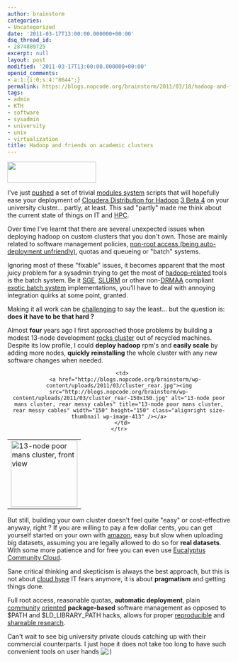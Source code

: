 ```yaml
---
author: brainstorm
categories:
- Uncategorized
date: '2011-03-17T13:00:00.000000+00:00'
dsq_thread_id:
- 2874889725
excerpt: null
layout: post
modified: '2011-03-17T13:00:00.000000+00:00'
openid_comments:
- a:1:{i:0;s:4:"8644";}
permalink: https://blogs.nopcode.org/brainstorm/2011/03/18/hadoop-and-friends-on-academic-clusters/
tags:
- admin
- KTH
- software
- sysadmin
- university
- unix
- virtualization
title: Hadoop and friends on academic clusters
---
```


[<img src="http://blogs.nopcode.org/brainstorm/wp-content/uploads/2011/03/hadoop.png" alt="" title="hadoop" width="200" height="47" class="alignnone size-full wp-image-426" />][1]

I've just [pushed][2] a set of trivial [modules system][3] scripts that will hopefully ease your deployment of [Cloudera Distribution for Hadoop][4] [3 Beta 4][5] on your university cluster... partly, at least. This sad "partly" made me think about the current state of things on IT and <acronym title="High Performance Computing">HPC</acronym>.

Over time I've learnt that there are several unexpected issues when deploying hadoop on custom clusters that you don't own. Those are mainly related to software management policies, [non-root access (being auto-deployment unfriendly)][6], quotas and queueing or "batch" systems.

Ignoring most of these "fixable" issues, it becomes apparent that the most juicy problem for a sysadmin trying to get the most of [hadoop-related][7] tools is the batch system. Be it [SGE][8], [SLURM][9] or other non-[DRMAA][10] compliant [exotic batch system][11] implementations, you'll have to deal with annoying integration quirks at some point, granted.

Making it all work can be [challenging][12] to say the least... but the question is: **does it have to be that hard ?**

<!--more-->

Almost **four** years ago I first approached those problems by building a modest 13-node development [rocks cluster][13] out of recycled machines. Despite its low profile, I could **deploy hadoop** rpm's and **easily scale** by adding more nodes, **quickly reinstalling** the whole cluster with any new software changes when needed.

<center>
  </p> <table>
    <tr>
      <td>
        <a href="http://blogs.nopcode.org/brainstorm/wp-content/uploads/2011/03/cluster.jpg"><img src="http://blogs.nopcode.org/brainstorm/wp-content/uploads/2011/03/cluster-150x150.jpg" alt="13-node poor mans cluster, front view" title="13-node poor mans cluster, front view" width="150" height="150" class="alignleft size-thumbnail wp-image-412" /></a>
      </td>
      
      <td>
        <a href="http://blogs.nopcode.org/brainstorm/wp-content/uploads/2011/03/cluster_rear.jpg"><img src="http://blogs.nopcode.org/brainstorm/wp-content/uploads/2011/03/cluster_rear-150x150.jpg" alt="13-node poor mans cluster, rear messy cables" title="13-node poor mans cluster, rear messy cables" width="150" height="150" class="alignright size-thumbnail wp-image-413" /></a>
      </td>
    </tr>
  </table>
  
  <p>
    </center>
  </p>
  
  <p>
    But still, building your own cluster doesn't feel quite "easy" or cost-effective anyway, right ? If you are willing to pay a few dollar cents, you can get yourself started on your own with <a href="http://aws.amazon.com/elasticmapreduce/">amazon</a>, easy but slow when uploading big datasets, assuming you are legally allowed to do so for <strong>real datasets</strong>. With some more patience and for free you can even use <a href="http://open.eucalyptus.com/CommunityCloud">Eucalyptus Community Cloud</a>.
  </p>
  
  <p>
    Sane critical thinking and skepticism is always the best approach, but this is not about <a href="http://www.forbes.com/2010/07/15/virtualization-automation-resources-technology-cloud-computing.html">cloud hype</a> IT fears anymore, it is about <strong>pragmatism</strong> and getting things done.
  </p>
  
  <p>
    Full root access, reasonable quotas, <strong>automatic deployment</strong>, plain <a href="http://wiki.centos.org/HowTos/SetupRpmBuildEnvironment">community</a> <a href="https://wiki.ubuntu.com/Packaging">oriented</a> <strong>package-based</strong> software management as opposed to $PATH and $LD_LIBRARY_PATH hacks, allows for proper <a href="http://www.stanford.edu/~pgbovine/cde.html">reproducible</a> and <a href="http://cloudbiolinux.com">shareable research</a>.
  </p>
  
  <p>
    Can't wait to see big university private clouds catching up with their commercial counterparts. I just hope it does not take too long to have such convenient tools on user hands <img src="http://blogs.nopcode.org/brainstorm/wp-includes/images/smilies/icon_smile.gif" alt=":)" class="wp-smiley" />
  </p>

 [1]: http://blogs.nopcode.org/brainstorm/wp-content/uploads/2011/03/hadoop.png
 [2]: https://github.com/brainstorm/pdc/tree/master/hadoop/noarch
 [3]: http://modules.sourceforge.net/
 [4]: http://www.cloudera.com/hadoop/
 [5]: http://archive.cloudera.com/cdh/3/
 [6]: https://issues.apache.org/jira/browse/WHIRR-158
 [7]: http://hadoop.apache.org/
 [8]: http://en.wikipedia.org/wiki/Oracle_Grid_Engine
 [9]: https://computing.llnl.gov/linux/slurm/
 [10]: http://drmaa.org/
 [11]: http://www.pdc.kth.se/resources/software/job-scheduler/easy-main/easy
 [12]: http://blogs.sun.com/ravee/entry/creating_hadoop_pe_under_sge
 [13]: http://www.rocksclusters.org/wordpress/